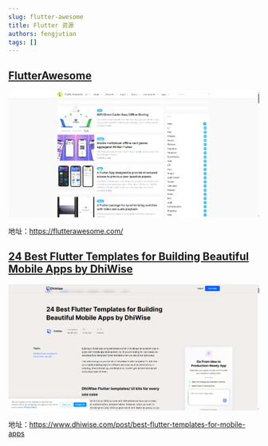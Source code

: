 ```yaml
---
slug: flutter-awesome
title: Flutter 资源
authors: fengjutian
tags: []
---
```


## [FlutterAwesome](https://flutterawesome.com/)

![alt text](./static/FlutterAwesome.png)

地址：https://flutterawesome.com/

## [24 Best Flutter Templates for Building Beautiful Mobile Apps by DhiWise](https://www.dhiwise.com/post/best-flutter-templates-for-mobile-apps)

![alt text](./static/flutter-template.png)

地址：https://www.dhiwise.com/post/best-flutter-templates-for-mobile-apps